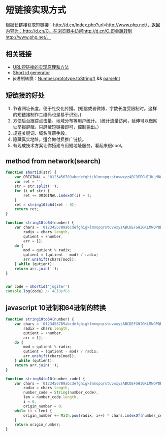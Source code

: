 # 短链接实现方式

根据长链接获取短链接：http://d.cn/index.php?url=http://www.php.net/，返回内容为：http://d.cn/C。在浏览器中访问http://d.cn/C,即会跳转到http://www.php.net/。

## 相关链接

+	[URL短链接的实现原理和方法](http://blog.sina.com.cn/s/blog_a602def501031ksu.html)
+	[Short id generator](https://github.com/dylang/shortid)
+	js进制转换：[Number.prototype.toString()](https://developer.mozilla.org/zh-CN/docs/Web/JavaScript/Reference/Global_Objects/Number/toString) && [parseInt](https://developer.mozilla.org/zh-CN/docs/Web/JavaScript/Reference/Global_Objects/parseInt)


## 短链接的好处

1. 节省网址长度，便于社交化传播。(短信或者微博，字数长度受限制时。这样的短链接制作二维码也是易于识别。)
2. 方便后台跟踪点击量、地域分布等用户统计。（统计流量访问，延伸可以做网址举报屏蔽。只屏蔽短链接即可，控制输出。）
3. 规避关键词、域名屏蔽手段。
4. 隐藏真实地址，适合做付费推广链接。
5. 有现成技术方案让你搭建专用短地址服务，看起来很cool。


## method from network(search)

```js
function shortid(str) {
    var ORIGINAL = '0123456789abcdefghijklmnopqrstuvwxyzABCDEFGHIJKLMNOPQRSTUVWXYZ_-';
    var ret = '';
    str = str.split('');
    for (i of str) {
        ret += ORIGINAL.indexOf(i) + 1;
    }
    ret = string10to64(ret - 0);
    return ret;
}

function string10to64(number) {
    var chars = '0123456789abcdefghigklmnopqrstuvwxyzABCDEFGHIGKLMNOPQRSTUVWXYZ-~'.split(''),
        radix = chars.length,
        qutient = +number,
        arr = [];
    do {
        mod = qutient % radix;
        qutient = (qutient - mod) / radix;
        arr.unshift(chars[mod]);
    } while (qutient);
    return arr.join('');
}


var code = shortid('jogiter')
console.log(code) // 4CIUyfCo
```


## javascript 10进制和64进制的转换

```js
function string10to64(number) {
	var chars = '0123456789abcdefghigklmnopqrstuvwxyzABCDEFGHIGKLMNOPQRSTUVWXYZ-~'.split(''),
		radix = chars.length,
		qutient = +number,
		arr = [];
	do {
		mod = qutient % radix;
		qutient = (qutient - mod) / radix;
		arr.unshift(chars[mod]);
	} while (qutient);
	return arr.join('');
}

function string64to10(number_code) {
	var chars = '0123456789abcdefghigklmnopqrstuvwxyzABCDEFGHIGKLMNOPQRSTUVWXYZ-~',
		radix = chars.length,
		number_code = String(number_code),
		len = number_code.length,
		i = 0,
		origin_number = 0;
	while (i < len) {
		origin_number += Math.pow(radix, i++) * chars.indexOf(number_code.charAt(len - i) || 0);
	}
	return origin_number;
}
```
